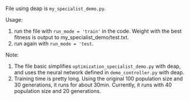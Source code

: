 File using deap is `my_specialist_demo.py`.

Usage:
1. run the file with `run_mode = 'train'` in the code. Weight with the best fitness is output to my_specialist_demo/test.txt.
2. run again with `run_mode = 'test`.

Note: 
1. The file basic simplifies `optimization_specialist_demo.py` with deap, and uses the neural network defined in `demo_controller.py` with deap. 
2. Training time is pretty long. Using the original 100 population size and 30 generations, it runs for about 30min. Currently, it runs with 40 population size and 20 generations.